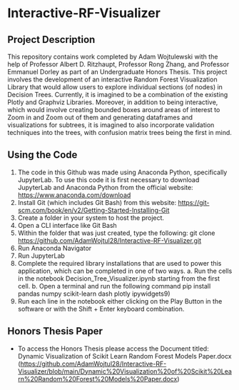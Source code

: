 # Interactive-RF-Visualizer

## Project Description

This repository contains work completed by Adam Wojtulewski with the help of Professor Albert D. Ritzhaupt, Professor Rong Zhang, and Professor Emmanuel Dorley as part of an Undergraduate Honors Thesis. This project involves the development of an interactive Random Forest Visualization Library that would allow users to explore individual sections (of nodes) in Decision Trees. Currently, it is imagined to be a combination of the existing Plotly and Graphviz Libraries. Moreover, in addition to being interactive, which would involve creating bounded boxes around areas of interest to Zoom in and Zoom out of them and generating dataframes and visualizations for subtrees, it is imagined to also incorporate validation techniques into the trees, with confusion matrix trees being the first in mind.

## Using the Code

1)	The code in this Github was made using Anaconda Python, specifically JupyterLab. To use this code it is first necessary to download JupyterLab and Anaconda Python from the official website: https://www.anaconda.com/download
2)	Install Git (which includes Git Bash) from this website: https://git-scm.com/book/en/v2/Getting-Started-Installing-Git
3)	Create a folder in your system to host the project.
4)	Open a CLI interface like Git Bash
5)	Within the folder that was just created, type the following: git clone https://github.com/AdamWojtul28/Interactive-RF-Visualizer.git
6)	Run Anaconda Navigator
7)	Run JupyterLab
8)	Complete the required library installations that are used to power this application, which can be completed in one of two ways. 
  a.	Run the cells in the notebook Decision_Tree_Visualizer.ipynb starting from the first cell. 
  b.	Open a terminal and run the following command pip install pandas numpy scikit-learn dash plotly ipywidgets9) 
9)	Run each line in the notebook either clicking on the Play Button in the software or with the Shift + Enter keyboard combination. 

## Honors Thesis Paper
- To access the Honors Thesis please access the Document titled: Dynamic Visualization of Scikit Learn Random Forest Models Paper.docx (https://github.com/AdamWojtul28/Interactive-RF-Visualizer/blob/main/Dynamic%20Visualization%20of%20Scikit%20Learn%20Random%20Forest%20Models%20Paper.docx)
